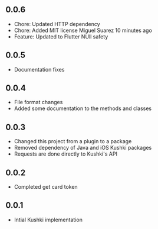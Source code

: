 ## 0.0.6

* Chore: Updated HTTP dependency
* Chore: Added MIT license Miguel Suarez 10 minutes ago
* Feature: Updated to Flutter NUll safety

## 0.0.5

* Documentation fixes

## 0.0.4

* File format changes
* Added some documentation to the methods and classes

## 0.0.3

* Changed this project from a plugin to a package
* Removed dependency of Java and iOS Kushki packages
* Requests are done directly to Kushki's API

## 0.0.2

* Completed get card token

## 0.0.1

* Intial Kushki implementation
